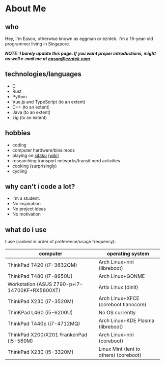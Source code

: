 # About Me

## who

Hey, I'm Eason, otherwise known as eggman or ezntek. I'm a 16-year-old programmer living in Singapore. 

***NOTE: I barely update this page. If you want proper introductions, might as well e-mail me at eason@ezntek.com***

## technologies/languages

 * C
 * Rust
 * Python
 * Vue.js and TypeScript (to an extent)
 * C++ (to an extent)
 * Java (to an extent)
 * zig (to an extent)

## hobbies

* coding
* computer hardware/bios mods
* playing on [sitaku](https://ezntek.com/sitaku) [\(wiki\)](https://sitaku.miraheze.org)
* researching transport networks/transit nerd activities
* cooking (surprisingly)
* cycling

## why can't i code a lot?

 * I'm a student.
 * No inspiration
 * No project ideas
 * No motivation

## what do i use

I use (ranked in order of preference/usage frequency):

|computer|operating system|
|-|-|
|ThinkPad T420 (i7-3632QM)|Arch Linux+niri (libreboot)|
|ThinkPad T480 (i7-8650U)|Arch Linux+GONME|
|Workstation (ASUS Z790-p+i7-14700KF+RX5600XT)|Artix Linux (dinit)|
|ThinkPad X230 (i7-3520M)|Arch Linux+XFCE (coreboot tianocore)|
|ThinKPad L460 (i5-6200U)|No OS currently|
|ThinkPad T440p (i7-4712MQ)|Arch Linux+KDE Plasma (libreboot)|
|ThinkPad X200/X201 FrankenPad (i5-560M)|Arch Linux+niri (coreboot)|
|ThinkPad X230 (i5-3320M)|Linux Mint (lent to others) (coreboot)|
